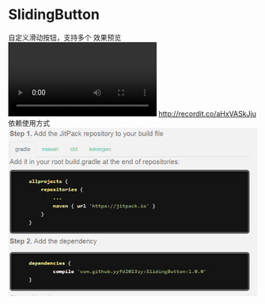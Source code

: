 # SlidingButton
自定义滑动按钮，支持多个
效果预览  ![img](https://s3.amazonaws.com/img0.recordit.co/aHxVASkJju.mp4?AWSAccessKeyId=AKIAINSRFOQXTN4DT46A&Expires=1520835138&Signature=M0xgsKf%2FAf%2BIchEr2gI9yNwHYTE%3D) http://recordit.co/aHxVASkJju
依赖使用方式
 ![img](https://github.com/yyfd2013zy/SlidingButton/blob/master/app/src/main/res/drawable/read_first.png)
